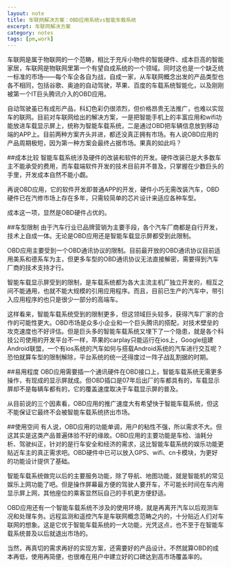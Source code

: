 ```yaml
---
layout: note
title: 车联网解决方案：OBD应用系统vs智能车载系统
excerpt: 车联网解决方案
category: notes
tags: [pm,work]
---
```

车联网是属于物联网的一个范畴，相比于充斥小物件的智能硬件、成本巨高的智能家居，车联网是物联网里第一个有望自成系统的一个领域。同时这也是一个缺乏统一标准的市场——每个车企各自为战，自成一家，从车联网概念出发的产品类型也各不相同，包括谷歌、奥迪的自动驾驶，苹果、百度的车载系统智能化，以及刚刚被第一个IT巨头腾讯介入的OBD应用。

自动驾驶虽已有成形产品，科幻色彩仍很浓烈，但价格昂贵无法推广，也难以实现车的联网。目前对车联网给出的解决方案，一是把智能手机上的丰富应用和wifi功能放进车载显示屏上，统称为智能车载系统，二是通过OBD把车辆信息放到移动端的APP上。目前两种方案齐头并进，都还没真正拥有市场。有人说OBD应用的产品周期极短，因为第一种方案会最终占据市场。果真的如此吗？


##成本比较
智能车载系统涉及硬件的改装和软件的开发。硬件改装已是大多数车主不能承受的费用，而车载端软件开发的技术目前并不普及，只掌握在少数巨头的手里，开发成本自然不能小觑。

再说OBD应用，它的软件开发即普通APP的开发，硬件小巧无需改装汽车，OBD硬件已在汽修市场上存在多年，只需较简单的芯片设计来适应各种车型。

成本这一项，显然是OBD硬件占优的。

##车型限制
由于汽车行业已品牌营销为主要手段，各个汽车厂商都是自行开发，技术上自成一体。无论是OBD应用还是智能车载显示屏都受到此限制。

OBD应用主要受到一个OBD通讯协议的限制。目前最开放的OBD通讯协议目前适用美系和德系车为主，但更多车型的OBD通讯协议无法直接解密，需要得到汽车厂商的技术支持才行。

智能车载显示屏受到的限制，是车载系统都为各大主流主机厂独立开发的，相互之间不能通用，也就不能大规模的引用应用程序。而且，目前已生产的汽车中，带引入应用程序的也只是很少一部分的高端车。

这样看来，智能车载系统受到的限制更多，但这领域巨头较多，获得汽车厂家的合作的可能性更大。OBD市场是众多小企业和一个巨头腾讯的搭配，对技术壁垒的攻克速度也不好评估。但是巨头多的智能车载系统又埋下了一个隐患，就是各个科技公司使用的开发平台不一样，苹果的carplay只能运行在ios上，Google组建Android联盟，一个有ios系统的汽车如何与搭载Android系统的汽车进行交互呢？恐怕就算车型的限制解除，平台系统的统一还得度过一阵子战乱割据的时期。


##易用程度
OBD应用需要插一个通讯硬件在OBD接口上，智能车载系统无需更多操作，有现成的显示屏就成。但OBD插口是07年后出厂的车都具有的，车载显示屏却不是每辆车都有的，它的覆盖速度取决于车载显示屏的普及。

从目前说的三个因素看，OBD应用的推广速度大有希望快于智能车载系统，但这不能保证它最终不会被智能车载系统挤出市场。

##使用空间
有人说，OBD应用的功能单调，用户的粘性不强，所以需求不大。但这其实是这类产品普遍体验不好的缘故。OBD应用的主要功能是车检、油耗分析、驾驶纠正，针对的是行车安全和经济的需求，这比智能车载系统的娱乐功能更贴近车主的真正需求吧。OBD硬件中已可以放入GPS、wifi、cn卡模块，为更好的功能设计提供了基础。

智能车载系统做完以后的主要服务功能，除了导航、地图功能，就是智能机的常见娱乐上网功能了吧。但是操作屏幕最方便的驾驶人要开车，不可能长时间在车内用显示屏上网，其他座位的乘客显然玩自己的手机更方便舒适。

OBD应用还有一个智能车载系统不涉及的使用环境，就是再离开汽车以后观测车况和处理车务。远程监测和遥控汽车是车联网概念范畴之内的，十分贴近人们对车联网的想象。这是它优于智能车载系统的一大功能，光凭这点，也不至于在智能车载系统普及以后就退出市场的。

当然，再真切的需求再好的实现方案，还需要好的产品设计。不然就算OBD的成本再低，使用再简便，也很难在用户中建立好的口碑达到高市场覆盖率的。